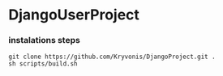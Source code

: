 # DjangoUserProject
### instalations steps

    git clone https://github.com/Kryvonis/DjangoProject.git .
    sh scripts/build.sh

